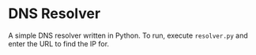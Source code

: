 # DNS Resolver
A simple DNS resolver written in Python.  To run, execute `resolver.py` and enter the URL to find the IP for.
